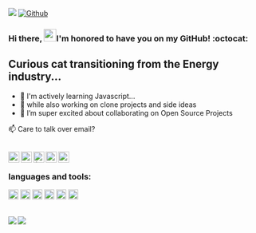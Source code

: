 ![](https://komarev.com/ghpvc/?username=trillionclues&color=grey&label=PROFILE+VIEWS)
[![Github](https://img.shields.io/github/followers/trillionclues?label=Follow&style=social)](https://github.com/trillionclues)
</br>

### Hi there, <img src="https://media.giphy.com/media/hvRJCLFzcasrR4ia7z/giphy.gif" width="25px">I'm honored to have you on my GitHub! :octocat:

<h2>Curious cat transitioning from the Energy industry...</h2>

- 🌱 I'm actively learning Javascript...
- 🌱 while also working on clone projects and side ideas
- 👯 I’m super excited about collaborating on Open Source Projects

 📫 Care to talk over email? <br /> 
 
 </br>
 
<a href="mailto:exceln646@gmail.com">
  <img align="left" alt="Excel Nwachukwu" | Email" width="22px" src="https://www.svgrepo.com/show/92674/email.svg" />
</a>
<a href="https://www.instagram.com/trillion_clues/" target="_blank">
  <img align="left" alt="Excel" | Instagram" width="22px" src="https://www.svgrepo.com/show/111199/instagram.svg" />
</a>
<a href="https://twitter.com/trillionclues" target="_blank">
  <img align="left" alt="{Excell.near}" | Twitter" width="22px" src="https://raw.githubusercontent.com/peterthehan/peterthehan/master/assets/twitter.svg" />
</a>
<a href="https://www.linkedin.com/in/trillionclues-excel/" target="_blank">
  <img align="left" alt="Excel's LinkedIN" | width="22px" src="https://raw.githubusercontent.com/peterthehan/peterthehan/master/assets/linkedin.svg" />
</a>
<a href="https://web.facebook.com/trillionclues.excel/" target="_blank">
  <img align="left" alt="Excel's Facebook" | width="22px" src="https://raw.githubusercontent.com/peterthehan/peterthehan/master/assets/facebook.svg" />
</a>
<br />

### languages and tools: 
<code><img height="20" alt="html5" src="https://cdn.worldvectorlogo.com/logos/html-1.svg?style=flat-square&logo=github-actions&logoColor=white" /></code>
<code><img height="20" alt="css" src="https://cdn.worldvectorlogo.com/logos/css-3.svg?style=flat-square&logo=github-actions&logoColor=white"></code>
<code><img height="20" alt="Sass" src="https://cdn.worldvectorlogo.com/logos/sass-1.svg?style=flat-square&logo=github-actions&logoColor=white" /></code>
<code><img height="20" src="https://cdn.worldvectorlogo.com/logos/logo-javascript.svg?style=flat-square&logo=github-actions&logoColor=white"></code>
<code><img height="20" alt="git" src="https://cdn.worldvectorlogo.com/logos/git.svg?style=flat-square&logo=github-actions&logoColor=white" /></code>
<code><img height="20" alt="github actions" src="https://img.shields.io/badge/-Github_Actions-2088FF?style=flat-square&logo=github-actions&logoColor=white" /></code>

<!--
![Excel's Github stats](https://github-readme-stats.vercel.app/api?username=trillionclues&show_icons=true&theme=tokyonight)
![Top Langs] (https://readme-stats-cfgj2cxdy.vercel.app/api/top-langs/?username=trillionclues&hide=php&theme=tokyonight)
-->
<br />
<div>
<a href="https://github-readme-stats.vercel.app/api?username=trillionclues&theme=tokyonight"> <img  align="left" src="https://github-readme-stats.vercel.app/api?username=trillionclues&count_private=true&show_icons=true&theme=tokyonight" /></a>
<a href="https://github-readme-stats.vercel.app/api/top-langs/?username=trillioncues&hide=php&theme=tokyonight"><img align="left" src="https://github-readme-stats.vercel.app/api/top-langs/?username=trillionclues&hide=php&theme=tokyonight" /></a>
</div>
